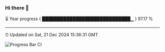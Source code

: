 ### Hi there 👋

⏳ Year progress { █████████████████████████████▁ } 97.17 %

---

⏰ Updated on Sat, 21 Dec 2024 15:36:31 GMT

![Progress Bar CI](https://github.com/IshwaranRudhara/GIT-ACTION/workflows/Progress%20Bar%20CI/badge.svg)
